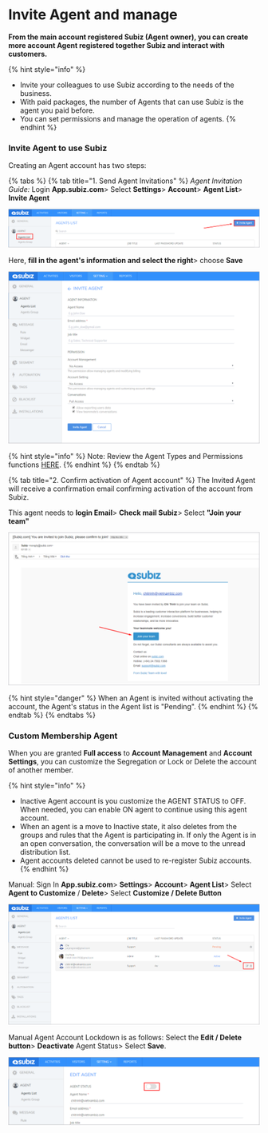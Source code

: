 # Invite Agent and manage

**From the main account registered Subiz \(Agent owner\), you can create more account Agent registered together Subiz and interact with customers.**

{% hint style="info" %}
* Invite your colleagues to use Subiz according to the needs of the business.
*  With paid packages, the number of Agents that can use Subiz is the agent you paid before.
* You can set permissions and manage the operation of agents.
{% endhint %}

### Invite Agent to use Subiz

Creating an Agent account has two steps:

{% tabs %}
{% tab title="1. Send Agent Invitations" %}
_Agent Invitation Guide:_ Login **App.subiz.com**&gt; Select **Settings**&gt; **Account**&gt; **Agent List**&gt; **Invite Agent**

![Invite Agent](../../../.gitbook/assets/1%20%283%29.png)

Here, **fill in the agent's information and select the right**&gt; choose **Save**

![Fill in the agent&apos;s information](../../../.gitbook/assets/2%20%283%29.png)

{% hint style="info" %}
Note: Review the Agent Types and Permissions functions [HERE](https://subiz.gitbook.io/subiz-document-english/~/edit/primary/getting-started-with-subiz/how-to-use-subiz/managing-agent/agent-profile).
{% endhint %}
{% endtab %}

{% tab title="2. Confirm activation of Agent account" %}
The Invited Agent will receive a confirmation email confirming activation of the account from Subiz.

This agent needs to **login Email**&gt; **Check mail Subiz**&gt; Select **"Join your team"**

![Confirmation email](../../../.gitbook/assets/3%20%285%29.png)

{% hint style="danger" %}
When an Agent is invited without activating the account, the Agent's status in the Agent list is "Pending".
{% endhint %}
{% endtab %}
{% endtabs %}

### Custom Membership Agent

When you are granted **Full access** to **Account Management** and **Account Settings**, you can customize the Segregation or Lock or Delete the account of another member.

{% hint style="info" %}
* Inactive Agent account is you customize the AGENT STATUS to OFF. When needed, you can enable ON agent to continue using this agent account.
* When an agent is a move to Inactive state, it also deletes from the groups and rules that the Agent is participating in. If only the Agent is in an open conversation, the conversation will be a move to the unread distribution list.
* Agent accounts deleted cannot be used to re-register Subiz accounts.
{% endhint %}

Manual: Sign In **App.subiz.com**&gt; **Settings**&gt; **Account**&gt; **Agent List**&gt; Select **Agent to Customize** / **Delete**&gt; Select **Customize / Delete Button**

![Edit Agent&apos;s information](../../../.gitbook/assets/4%20%285%29.png)

Manual Agent Account Lockdown is as follows: Select the **Edit / Delete button**&gt; **Deactivate** Agent Status&gt; Select **Save**.

![Deactivate Agent ](../../../.gitbook/assets/5%20%282%29.png)





